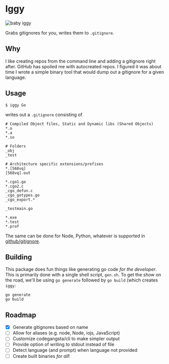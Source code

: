 # Iggy

![baby iggy](https://cloud.githubusercontent.com/assets/836375/9753627/13b8bc50-5685-11e5-940d-dc4c6c3473cb.png)

Grabs gitignores for you, writes them to `.gitignore`.

## Why

I like creating repos from the command line and adding a gitignore right after. GitHub has spoiled me with autocreated repos. I figured it was about time I wrote a simple binary tool that would dump out a gitignore for a given language.

## Usage

```
$ iggy Go
```

writes out a `.gitignore` consisting of

```
# Compiled Object files, Static and Dynamic libs (Shared Objects)
*.o
*.a
*.so

# Folders
_obj
_test

# Architecture specific extensions/prefixes
*.[568vq]
[568vq].out

*.cgo1.go
*.cgo2.c
_cgo_defun.c
_cgo_gotypes.go
_cgo_export.*

_testmain.go

*.exe
*.test
*.prof
```

The same can be done for Node, Python, whatever is supported in [github/gitignore](https://github.com/github/gitignore).

## Building

This package does fun things like generating go code *for the developer*. This is primarily done with a single shell script, `gen.sh`. To get the show on the road, we'll be using `go generate` followed by `go build` (which creates `iggy`:

```
go generate
go build
```

## Roadmap

* [X] Generate gitignores based on name
* [ ] Allow for aliases (e.g. node, Node, iojs, JavaScript)
* [ ] Customize codegangsta/cli to make simpler output
* [ ] Provide option of writing to stdout instead of file
* [ ] Detect language (and prompt) when language not provided
* [ ] Create built binaries *for all*!
